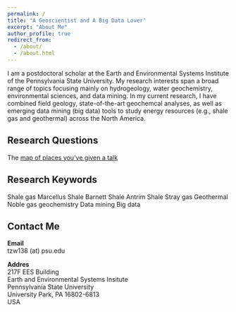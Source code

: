```yaml
---
permalink: /
title: "A Geoscientist and A Big Data Lover"
excerpt: "About Me"
author_profile: true
redirect_from:
  - /about/
  - /about.html
---
```


I am a postdoctoral scholar at the Earth and Environmental Systems Institute of the Pennsylvania State University. My research interests span a broad range of topics focusing mainly on hydrogeology, water geochemistry, environmental sciences, and data mining. In my current research, I have combined field geology, state-of-the-art geochemcal analyses, as well as emerging data mining (big data) tools to study energy resources (e.g., shale gas and geothermal) across the North America.

Research Questions
------
The [map of places you've given a talk](https://academicpages.github.io/talkmap.html)

Research Keywords
------
Shale gas
Marcellus Shale
Barnett Shale
Antrim Shale
Stray gas
Geothermal
Noble gas geochemistry
Data mining
Big data

Contact Me
------
**Email**  
tzw138 (at) psu.edu

**Addres**  
217F EES Building  
Earth and Environmental Systems Insitute  
Pennsylvania State University  
University Park, PA 16802-6813  
USA